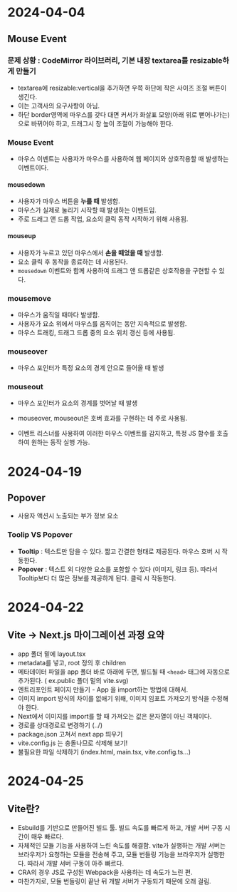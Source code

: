 # 2024-04-04
## Mouse Event
### 문제 상황 : CodeMirror 라이브러리, 기본 내장 textarea를 resizable하게 만들기
- textarea에 resizable:vertical을 추가하면 우쯕 하단에 작은 사이즈 조절 버튼이 생긴다.
- 이는 고객사의 요구사항이 아님.
- 하단 border영역에 마우스를 갖다 대면 커서가 화살표 모양(아래 위로 뻗어나가는)으로 바뀌어야 하고, 드래그시 창 높이 조절이 가능해야 한다.

### Mouse Event
- 마우스 이벤트는 사용자가 마우스를 사용하여 웹 페이지와 상호작용할 때 발생하는 이벤트이다.

#### mousedown 
- 사용자가 마우스 버튼을 **누를 때** 발생함.
- 마우스가 실제로 눌리기 시작할 때 발생하는 이벤트임.
- 주로 드래그 앤 드롭 작업, 요소의 클릭 동작 시작하기 위해 사용됨.

#### mouseup
- 사용자가 누르고 있던 마우스에서 **손을 떼었을 때** 발생함.
- 요소 클릭 후 동작을 종료하는 데 사용된다.
- `mousedown` 이벤트와 함께 사용하여 드래그 앤 드롭같은 상호작용을 구현할 수 있다.

### mousemove
- 마우스가 움직일 때마다 발생함.
- 사용자가 요소 위에서 마우스를 움직이는 동안 지속적으로 발생함.
- 마우스 트래킹, 드래그 드롭 중의 요소 위치 갱신 등에 사용됨.

### mouseover
- 마우스 포인터가 특정 요소의 경계 안으로 들어올 때 발생

### mouseout
- 마우스 포인터가 요소의 경계를 벗어날 때 발생

- mouseover, mouseout은 호버 효과를 구현하는 데 주로 사용됨.
- 이벤트 리스너를 사용하여 이러한 마우스 이벤트를 감지하고, 특정 JS 함수를 호출하여 원하는 동작 실행 가능.



# 2024-04-19
## Popover
- 사용자 액션시 노출되는 부가 정보 요소
  
### Toolip VS Popover
- **Tooltip** : 텍스트만 담을 수 있다. 짧고 간결한 형태로 제공된다. 마우스 호버 시 작동한다.
- **Popover** : 텍스트 외 다양한 요소를 포함할 수 있다 (이미지, 링크 등). 따라서 Tooltip보다 더 많은 정보를 제공하게 된다. 클릭 시 작동한다.

# 2024-04-22
## Vite -> Next.js 마이그레이션 과정 요약
- app 폴더 밑에 layout.tsx
- metadata를 넣고, root 정의 후 children 
- 메타데이터 파일을 app 폴더 바로 아래에 두면, 빌드될 때 `<head>` 태그에 자동으로 추가된다. ( ex.public 폴더 밑의 vite.svg)
- 엔트리포인트 페이지 만들기 - App 을 import하는 방법에 대해서.
- 이미지 import 방식의 차이를 없애기 위해, 이미지 임포트 가져오기 방식을 수정해야 한다.
- Next에서 이미지를 import를 할 때 가져오는 값은 문자열이 아닌 객체이다.
- 경로를 상대경로로 변경하기 (../)
- package.json 고쳐서 next app 띄우기
- vite.config.js 는 충돌나므로 삭제해 보기!
- 불필요한 파일 삭제하기 (index.html, main.tsx, vite.config.ts...)

# 2024-04-25
## Vite란?
- Esbuild를 기반으로 만들어진 빌드 툴. 빌드 속도를 빠르게 하고, 개발 서버 구동 시간이 매우 빠르다. 
- 자체적인 모듈 기능을 사용하여 느린 속도를 해결함. vite가 실행하는 개발 서버는 브라우저가 요청하는 모듈을 전송해 주고, 모듈 번들링 기능을 브라우저가 실행한다. 따라서 개발 서버 구동이 아주 빠르다.
- CRA의 경우 JS로 구성된 Webpack을 사용하는 데 속도가 느린 편.  
- 마찬가지로, 모듈 번들링이 끝난 뒤 개발 서버가 구동되기 때문에 오래 걸림.
